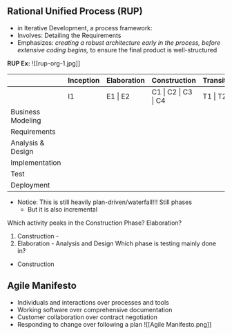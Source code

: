 ## Rational Unified Process (RUP)
- in Iterative Development, a process framework:
- Involves: Detailing the Requirements
- Emphasizes: *creating a robust architecture early in the process, before extensive coding begins,* to ensure the final product is well-structured

**RUP Ex:**
![[rup-org-1.jpg]]

|                   | Inception | Elaboration | Construction         | Transition |
| ----------------- | --------- | ----------- | -------------------- | ---------- |
|                   | I1        | E1 \| E2    | C1 \| C2 \| C3 \| C4 | T1 \| T2   |
| Business Modeling |           |             |                      |            |
| Requirements      |           |             |                      |            |
| Analysis & Design |           |             |                      |            |
| Implementation    |           |             |                      |            |
| Test              |           |             |                      |            |
| Deployment        |           |             |                      |            |
- Notice: This is still heavily plan-driven/waterfall!!! Still phases
	- But it is also incremental

Which activity peaks in the Construction Phase? Elaboration?
1. Construction -
2. Elaboration - Analysis and Design
Which phase is testing mainly done in?
- Construction
## Agile Manifesto
- Individuals and interactions over processes and tools
- Working software over comprehensive documentation
- Customer collaboration over contract negotiation
- Responding to change over following a plan
![[Agile Manifesto.png]]
